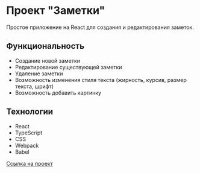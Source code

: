 # Проект "Заметки"

Простое приложение на React для создания и редактирования заметок.

## Функциональность

- Создание новой заметки
- Редактирование существующей заметки
- Удаление заметки
- Возможность изменения стиля текста (жирность, курсив, размер текста, шрифт)
- Возможность добавить картинку

## Технологии

- React
- TypeScript
- CSS
- Webpack
- Babel

[Ссылка на проект](https://mestr3z.github.io/note/)
